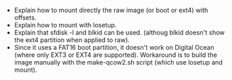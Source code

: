 

- Explain how to mount directly the raw image (or boot or ext4) with offsets.
- Explain how to mount with losetup.
- Explain that sfdisk -l and blkid can be used. (althoug blkid doesn't show the
  ext4 partition when applied to raw).
- Since it uses a FAT16 boot partition, it doesn't work on Digital Ocean (where
  only EXT3 or EXT4 are supported).
  Workaround is to build the image manually with the make-qcow2.sh script
  (which use losetup and mount).
